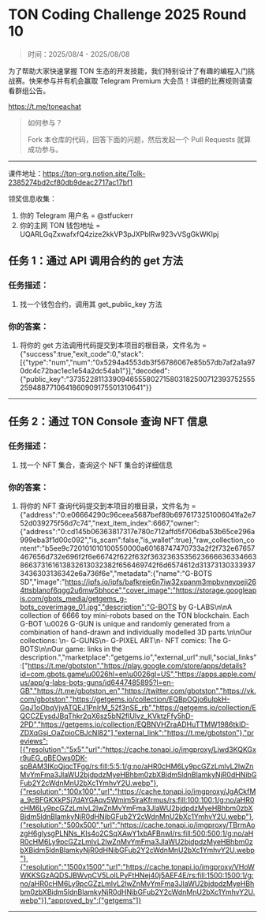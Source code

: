 # TON Coding Challenge 2025 Round 10

> 时间：2025/08/4 - 2025/08/08

为了帮助大家快速掌握 TON 生态的开发技能，我们特别设计了有趣的编程入门挑战赛。快来参与并有机会赢取 Telegram Premium 大会员！详细的比赛规则请查看群组公告。

https://t.me/toneachat

> 如何参与？
>
> Fork 本仓库的代码，回答下面的问题，然后发起一个 Pull Requests 就算成功参与。

---

课件地址：https://ton-org.notion.site/Tolk-2385274bd2cf80db9deac2717ac17bf1

领奖信息收集：
1. 你的 Telegram 用户名 = @stfuckerr
2. 你的主网 TON 钱包地址 = UQARLGqZxwafxfQ4zize2kkVP3pJXPblRw923vVSgGkWKIpj


## 任务 1：通过 API 调用合约的 get 方法
### 任务描述：

1. 找一个钱包合约，调用其 get_public_key 方法

### 你的答案：

1. 将你的 get 方法调用代码提交到本项目的根目录，文件名为 = {"success":true,"exit_code":0,"stack":[{"type":"num","num":"0x5294a4553db3f56786067e85b57db7af2a1a970dc4c72bac1ec1e54a2dc54ab1"}],"decoded":{"public_key":"37352281133909465558027158031825007123937525552594887710641860909175501310641"}}


---

## 任务 2：通过 TON Console 查询 NFT 信息

### 任务描述：

1. 找一个 NFT 集合，查询这个 NFT 集合的详细信息

### 你的答案：

1. 将你的 NFT 查询代码提交到本项目的根目录，文件名为 = {"address":"0:e06664290c96ceea5687bef89b6976173251006041fa2e752d039275f56d7c74","next_item_index":6667,"owner":{"address":"0:cd145b06363817317e780c712affd5f706dba53b65ce296a999eba3f1d00c092","is_scam":false,"is_wallet":true},"raw_collection_content":"b5ee9c720101010100550000a60168747470733a2f2f732e67657467656d732e696f2f6e66742f622f632f3632363535623666636334663866373161613832613032382f656469742f6d6574612d313731303339373436303136342e6a736f6e","metadata":{"name":"G-BOTS SD","image":"https://ipfs.io/ipfs/bafkreie6n7iw32xpanm3mpbvnevpeji264ttsblanof6qgg2u6mw5bhoce","cover_image":"https://storage.googleapis.com/gbots_media/getgems_g-bots_coverimage_01.jpg","description":"G-BOTS by G-LABS\n\nA collection of 6666 toy mini-robots based on the TON blockchain. Each G-BOT \u0026 G-GUN is unique and randomly generated from a combination of hand-drawn and individually modelled 3D parts.\n\nOur collections: \n- G-GUNS\n- G-PIXEL ART\n- NFT comics: The G-BOTS\n\nOur game: links in the description.","marketplace":"getgems.io","external_url":null,"social_links":["https://t.me/gbotston","https://play.google.com/store/apps/details?id=com.gbots.game\u0026hl=en\u0026gl=US","https://apps.apple.com/us/app/g-labs-bots-guns/id6447485895?l=en-GB","https://t.me/gbotston_en","https://twitter.com/gbotston","https://vk.com/gbotston","https://getgems.io/collection/EQBpOQjo6uIpkH-GqJ1oObqVjyATQEJ1PnIrM_52f3nSE_rb","https://getgems.io/collection/EQCCZEysdJBqThkr2qX6sz5bN2fIUlvz_KVktzFfy5hD-2PD","https://getgems.io/collection/EQBNVHZraADHuTTMW1986tkID-ZDXqGsj_OaZpioCBJcNl82"],"external_link":"https://t.me/gbotston"},"previews":[{"resolution":"5x5","url":"https://cache.tonapi.io/imgproxy/Ljwd3KQKGxr9uEG_gBEOws0DK-spBAM3IKoQjqcTFgg/rs:fill:5:5:1/g:no/aHR0cHM6Ly9pcGZzLmlvL2lwZnMvYmFma3JlaWU2bjdpdzMyeHBhbm0zbXBidm5ldnBlamkyNjR0dHNibGFub2Y2cWdnMnU2bXc1YmhvY2U.webp"},{"resolution":"100x100","url":"https://cache.tonapi.io/imgproxy/JgACkfMa_9cBFGKXkPSj7dAYGAqv5Wmim5lraKfrmus/rs:fill:100:100:1/g:no/aHR0cHM6Ly9pcGZzLmlvL2lwZnMvYmFma3JlaWU2bjdpdzMyeHBhbm0zbXBidm5ldnBlamkyNjR0dHNibGFub2Y2cWdnMnU2bXc1YmhvY2U.webp"},{"resolution":"500x500","url":"https://cache.tonapi.io/imgproxy/TBrmAozgH6glysgPLNNs_KIs4o2CSqXAwY1xbAFBnwI/rs:fill:500:500:1/g:no/aHR0cHM6Ly9pcGZzLmlvL2lwZnMvYmFma3JlaWU2bjdpdzMyeHBhbm0zbXBidm5ldnBlamkyNjR0dHNibGFub2Y2cWdnMnU2bXc1YmhvY2U.webp"},{"resolution":"1500x1500","url":"https://cache.tonapi.io/imgproxy/VHoWWKKSGzAQDSJBWvpCV5LoILPyFtHNej40j5AEF4E/rs:fill:1500:1500:1/g:no/aHR0cHM6Ly9pcGZzLmlvL2lwZnMvYmFma3JlaWU2bjdpdzMyeHBhbm0zbXBidm5ldnBlamkyNjR0dHNibGFub2Y2cWdnMnU2bXc1YmhvY2U.webp"}],"approved_by":["getgems"]}

---


